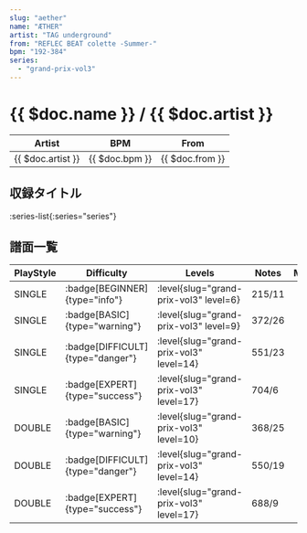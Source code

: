 ```yaml
---
slug: "aether"
name: "ÆTHER"
artist: "TAG underground"
from: "REFLEC BEAT colette -Summer-"
bpm: "192-384"
series:
  - "grand-prix-vol3"
---
```


# {{ $doc.name }} / {{ $doc.artist }}

|Artist|BPM|From|
|------|---|----|
|{{ $doc.artist }}|{{ $doc.bpm }}|{{ $doc.from }}|

## 収録タイトル

:series-list{:series="series"}

## 譜面一覧

|PlayStyle|Difficulty|Levels|Notes|Movie|
|---------|----------|------|-----|-----|
|SINGLE| :badge[BEGINNER]{type="info"}|<div class="field is-grouped is-grouped-multiline"> :level{slug="grand-prix-vol3" level=6}</div>|215/11||
|SINGLE| :badge[BASIC]{type="warning"}|<div class="field is-grouped is-grouped-multiline"> :level{slug="grand-prix-vol3" level=9}</div>|372/26||
|SINGLE| :badge[DIFFICULT]{type="danger"}|<div class="field is-grouped is-grouped-multiline"> :level{slug="grand-prix-vol3" level=14}</div>|551/23||
|SINGLE| :badge[EXPERT]{type="success"}|<div class="field is-grouped is-grouped-multiline"> :level{slug="grand-prix-vol3" level=17}</div>|704/6||
|DOUBLE| :badge[BASIC]{type="warning"}|<div class="field is-grouped is-grouped-multiline"> :level{slug="grand-prix-vol3" level=10}</div>|368/25||
|DOUBLE| :badge[DIFFICULT]{type="danger"}|<div class="field is-grouped is-grouped-multiline"> :level{slug="grand-prix-vol3" level=14}</div>|550/19||
|DOUBLE| :badge[EXPERT]{type="success"}|<div class="field is-grouped is-grouped-multiline"> :level{slug="grand-prix-vol3" level=17}</div>|688/9||

